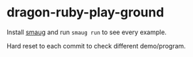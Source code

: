 # dragon-ruby-play-ground

Install [smaug](https://smaug.dev) and run `smaug run` to see every example.

Hard reset to each commit to check different demo/program.
